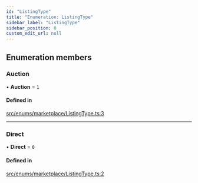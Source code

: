 ```yaml
---
id: "ListingType"
title: "Enumeration: ListingType"
sidebar_label: "ListingType"
sidebar_position: 0
custom_edit_url: null
---
```


## Enumeration members

### Auction

• **Auction** = `1`

#### Defined in

[src/enums/marketplace/ListingType.ts:3](https://github.com/PrasoonPratham/nftlabs-sdk-ts/blob/68c3596/src/enums/marketplace/ListingType.ts#L3)

---

### Direct

• **Direct** = `0`

#### Defined in

[src/enums/marketplace/ListingType.ts:2](https://github.com/PrasoonPratham/nftlabs-sdk-ts/blob/68c3596/src/enums/marketplace/ListingType.ts#L2)
